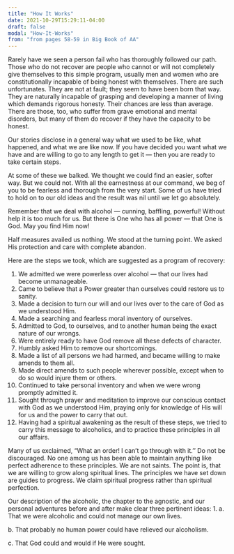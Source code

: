 ```yaml
---
title: "How It Works"
date: 2021-10-29T15:29:11-04:00
draft: false
modal: "How-It-Works"
from: "from pages 58-59 in Big Book of AA"
---
```


Rarely have we seen a person fail who has thoroughly followed our path. Those who do not recover are people who cannot or will not completely give themselves to this simple program, usually men and women who are constitutionally incapable of being honest with themselves. There are such unfortunates. They are not at fault; they seem to have been born that way. They are naturally incapable of grasping and developing a manner of living which demands rigorous honesty. Their chances are less than average. There are those, too, who suffer from grave emotional and mental disorders, but many of them do recover if they have the capacity to be honest.

Our stories disclose in a general way what we used to be like, what happened, and what we are like now. If you have decided you want what we have and are willing to go to any length to get it — then you are ready to take certain steps.

At some of these we balked. We thought we could find an easier, softer way. But we could not. With all the earnestness at our command, we beg of you to be fearless and thorough from the very start. Some of us have tried to hold on to our old ideas and the result was nil until we let go absolutely.

Remember that we deal with alcohol — cunning, baffling, powerful! Without help it is too much for us. But there is One who has all power — that One is God. May you find Him now!

Half measures availed us nothing. We stood at the turning point. We asked His protection and care with complete abandon.
                      
Here are the steps we took, which are suggested as a program of recovery:


1. We admitted we were powerless over alcohol — that our lives had become unmanageable.
1. Came to believe that a Power greater than ourselves could restore us to sanity.
1. Made a decision to turn our will and our lives over to the care of God as we understood Him.
1. Made a searching and fearless moral inventory of ourselves.
1. Admitted to God, to ourselves, and to another human being the exact nature of our wrongs.
1. Were entirely ready to have God remove all these defects of character.
1. Humbly asked Him to remove our shortcomings.
1. Made a list of all persons we had harmed, and became willing to make amends to them all.
1. Made direct amends to such people wherever possible, except when to do so would injure them or others.
1. Continued to take personal inventory and when we were wrong promptly admitted it.
1. Sought through prayer and meditation to improve our conscious contact with God as we understood Him, praying only for knowledge of His will for us and the power to carry that out.
1. Having had a spiritual awakening as the result of these steps, we tried to carry this message to alcoholics, and to practice these principles in all our affairs.

Many of us exclaimed, “What an order! I can’t go through with it.’’ Do not be discouraged. No one among us has been able to maintain anything like perfect adherence to these principles. We are not saints. The point is, that we are willing to grow along spiritual lines. The principles we have set down are guides to progress. We claim spiritual progress rather than spiritual perfection.

Our description of the alcoholic, the chapter to the agnostic, and our personal adventures before and after make clear three pertinent ideas:
1. 
a. That we were alcoholic and could not manage our own lives.

b. That probably no human power could have relieved our alcoholism.

c. That God could and would if He were sought.